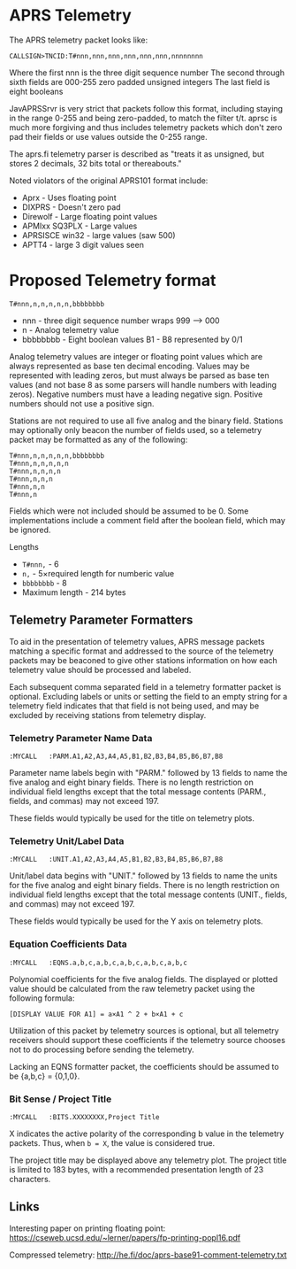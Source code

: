 # APRS Telemetry

The APRS telemetry packet looks like:
```
CALLSIGN>TNCID:T#nnn,nnn,nnn,nnn,nnn,nnn,nnnnnnnn
```

Where the first nnn is the three digit sequence number
The second through sixth fields are 000-255 zero padded unsigned integers
The last field is eight booleans

JavAPRSSrvr is very strict that packets follow this format, including
staying in the range 0-255 and being zero-padded, to match the filter t/t.
aprsc is much more forgiving and thus includes telemetry packets which
don't zero pad their fields or use values outside the 0-255 range.

The aprs.fi telemetry parser is described as 
"treats it as unsigned, but stores 2 decimals, 32 bits total or thereabouts."

Noted violators of the original APRS101 format include:

* Aprx - Uses floating point
* DIXPRS - Doesn't zero pad
* Direwolf - Large floating point values
* APMIxx  SQ3PLX - Large values
* APRSISCE win32 - large values (saw 500)
* APTT4 - large 3 digit values seen

# Proposed Telemetry format

```
T#nnn,n,n,n,n,n,bbbbbbbb
```

* nnn - three digit sequence number wraps 999 --> 000
* n - Analog telemetry value
* bbbbbbbb - Eight boolean values B1 - B8 represented by 0/1

Analog telemetry values are integer or floating point values
which are always represented as base ten decimal encoding.
Values may be represented with leading zeros, but must always be parsed
as base ten values (and not base 8 as some parsers will handle numbers
with leading zeros).
Negative numbers must have a leading negative sign. Positive numbers
should not use a positive sign.

Stations are not required to use all five analog and the binary field.
Stations may optionally only beacon the number of fields used, so a
telemetry packet may be formatted as any of the following:

```
T#nnn,n,n,n,n,n,bbbbbbbb
T#nnn,n,n,n,n,n
T#nnn,n,n,n,n
T#nnn,n,n,n
T#nnn,n,n
T#nnn,n
```

Fields which were not included should be assumed to be 0. Some implementations
include a comment field after the boolean field, which may be ignored.

Lengths
* `T#nnn,` - 6
* `n,` - 5×required length for numberic value
* `bbbbbbbb` - 8
* Maximum length - 214 bytes

## Telemetry Parameter Formatters

To aid in the presentation of telemetry values, APRS message packets
matching a specific format and addressed to the source of the telemetry
packets may be beaconed to give other stations information
on how each telemetry value should be processed and labeled.

Each subsequent comma separated field in a telemetry formatter packet is
optional. Excluding labels or units or setting the field to an empty string 
for a telemetry field indicates that that field is not being used, and
may be excluded by receiving stations from telemetry display.

### Telemetry Parameter Name Data
```
:MYCALL   :PARM.A1,A2,A3,A4,A5,B1,B2,B3,B4,B5,B6,B7,B8
```
Parameter name labels begin with "PARM." followed by 13 fields to name
the five analog and eight binary fields. There is no length restriction
on individual field lengths except that the total message contents
(PARM., fields, and commas) may not exceed 197.

These fields would typically be used for the title on telemetry plots.

### Telemetry Unit/Label Data
```
:MYCALL   :UNIT.A1,A2,A3,A4,A5,B1,B2,B3,B4,B5,B6,B7,B8
```
Unit/label data begins with "UNIT." followed by 13 fields to name
the units for the five analog and eight binary fields.
There is no length restriction
on individual field lengths except that the total message contents
(UNIT., fields, and commas) may not exceed 197.

These fields would typically be used for the Y axis on telemetry plots.

### Equation Coefficients Data

```
:MYCALL   :EQNS.a,b,c,a,b,c,a,b,c,a,b,c,a,b,c
```

Polynomial coefficients for the five analog fields.
The displayed or plotted value should be calculated from the raw
telemetry packet using the following formula:

```
[DISPLAY VALUE FOR A1] = a×A1 ^ 2 + b×A1 + c
```

Utilization of this packet by telemetry sources is optional,
but all telemetry receivers should support these coefficients
if the telemetry source chooses not to do processing before sending
the telemetry.

Lacking an EQNS formatter packet, the coefficients should be assumed to
be {a,b,c} = {0,1,0}.

### Bit Sense / Project Title

```
:MYCALL   :BITS.XXXXXXXX,Project Title
```

X indicates the active polarity of the corresponding b value in the
telemetry packets. Thus, when `b = X`, the value is considered true.

The project title may be displayed above any telemetry plot.
The project title is limited to 183 bytes, with a recommended presentation
length of 23 characters.

## Links

Interesting paper on printing floating point: https://cseweb.ucsd.edu/~lerner/papers/fp-printing-popl16.pdf

Compressed telemetry: http://he.fi/doc/aprs-base91-comment-telemetry.txt
